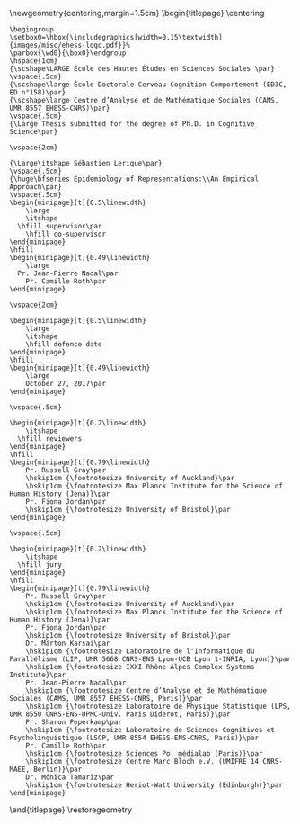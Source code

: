 \newgeometry{centering,margin=1.5cm}
\begin{titlepage}
	\centering

	\begingroup
	\setbox0=\hbox{\includegraphics[width=0.15\textwidth]{images/misc/ehess-logo.pdf}}%
	\parbox{\wd0}{\box0}\endgroup
	\hspace{1cm}
	{\scshape\LARGE École des Hautes Études en Sciences Sociales \par}
	\vspace{.5cm}
	{\scshape\large École Doctorale Cerveau-Cognition-Comportement (ED3C, ED n°158)\par}
	{\scshape\large Centre d’Analyse et de Mathématique Sociales (CAMS, UMR 8557 EHESS-CNRS)\par}
	\vspace{.5cm}
	{\Large Thesis submitted for the degree of Ph.D. in Cognitive Science\par}

	\vspace{2cm}

	{\Large\itshape Sébastien Lerique\par}
	\vspace{.5cm}
	{\huge\bfseries Epidemiology of Representations:\\An Empirical Approach\par}
	\vspace{.5cm}
	\begin{minipage}[t]{0.5\linewidth}
		\large
		\itshape
	  \hfill supervisor\par
		\hfill co-supervisor
	\end{minipage}
	\hfill
	\begin{minipage}[t]{0.49\linewidth}
		\large
	  Pr. Jean-Pierre Nadal\par
		Pr. Camille Roth\par
	\end{minipage}

	\vspace{2cm}

	\begin{minipage}[t]{0.5\linewidth}
		\large
		\itshape
		\hfill defence date
	\end{minipage}
	\hfill
	\begin{minipage}[t]{0.49\linewidth}
		\large
		October 27, 2017\par
	\end{minipage}

	\vspace{.5cm}

	\begin{minipage}[t]{0.2\linewidth}
		\itshape
	  \hfill reviewers
	\end{minipage}
	\hfill
	\begin{minipage}[t]{0.79\linewidth}
		Pr. Russell Gray\par
		\hskip1cm {\footnotesize University of Auckland}\par
		\hskip1cm {\footnotesize Max Planck Institute for the Science of Human History (Jena)}\par
		Pr. Fiona Jordan\par
		\hskip1cm {\footnotesize University of Bristol}\par
	\end{minipage}

	\vspace{.5cm}

	\begin{minipage}[t]{0.2\linewidth}
		\itshape
	  \hfill jury
	\end{minipage}
	\hfill
	\begin{minipage}[t]{0.79\linewidth}		
		Pr. Russell Gray\par
		\hskip1cm {\footnotesize University of Auckland}\par
		\hskip1cm {\footnotesize Max Planck Institute for the Science of Human History (Jena)}\par
		Pr. Fiona Jordan\par
		\hskip1cm {\footnotesize University of Bristol}\par
		Dr. Márton Karsai\par
		\hskip1cm {\footnotesize Laboratoire de l'Informatique du Parallélisme (LIP, UMR 5668 CNRS-ENS Lyon-UCB Lyon 1-INRIA, Lyon)}\par
		\hskip1cm {\footnotesize IXXI Rhône Alpes Complex Systems Institute}\par
		Pr. Jean-Pierre Nadal\par
		\hskip1cm {\footnotesize Centre d’Analyse et de Mathématique Sociales (CAMS, UMR 8557 EHESS-CNRS, Paris)}\par
		\hskip1cm {\footnotesize Laboratoire de Physique Statistique (LPS, UMR 8550 CNRS-ENS-UPMC-Univ. Paris Diderot, Paris)}\par
		Pr. Sharon Peperkamp\par
		\hskip1cm {\footnotesize Laboratoire de Sciences Cognitives et Psycholinguistique (LSCP, UMR 8554 EHESS-ENS-CNRS, Paris)}\par
		Pr. Camille Roth\par
		\hskip1cm {\footnotesize Sciences Po, médialab (Paris)}\par
		\hskip1cm {\footnotesize Centre Marc Bloch e.V. (UMIFRE 14 CNRS-MAEE, Berlin)}\par
		Dr. Mónica Tamariz\par
		\hskip1cm {\footnotesize Heriot-Watt University (Edinburgh)}\par
	\end{minipage}
\end{titlepage}
\restoregeometry
